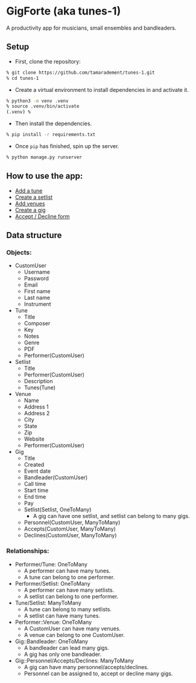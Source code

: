 # GigForte (aka tunes-1)
A productivity app for musicians, small ensembles and bandleaders.
## Setup
- First, clone the repository:
```sh
% git clone https://github.com/tamaradement/tunes-1.git
% cd tunes-1
```
- Create a virtual environment to install dependencies in and activate it.
```sh
% python3 -m venv .venv
% source .venv/bin/activate
(.venv) %
```
- Then install the dependencies.
```sh
% pip install -r requirements.txt
```
- Once `pip` has finished, spin up the server.
```sh
% python manage.py runserver
```
## How to use the app:
- [Add a tune](https://www.loom.com/share/8f0b57a0ad6848a88a633aff4035a891)
- [Create a setlist](https://www.loom.com/share/5b9be8825d394aeb8b935461f87abad5)
- [Add venues](https://www.loom.com/share/5b32ac6467204c6d879f803b852b6776)
- [Create a gig](https://www.loom.com/share/eaf8be7335e94519983823930639fc33)
- [Accept / Decline form](https://www.loom.com/share/432ac36fb0364a7c836f601e65eccf06)
## Data structure
### Objects:
- CustomUser
    - Username
    - Password
    - Email
    - First name
    - Last name
    - Instrument
- Tune
    - Title
    - Composer
    - Key
    - Notes
    - Genre
    - PDF
    - Performer(CustomUser)
- Setlist
    - Title
    - Performer(CustomUser)
    - Description
    - Tunes(Tune)
- Venue
    - Name
    - Address 1
    - Address 2
    - City
    - State
    - Zip
    - Website
    - Performer(CustomUser)
- Gig
    - Title
    - Created
    - Event date
    - Bandleader(CustomUser)
    - Call time
    - Start time
    - End time
    - Pay
    - Setlist(Setlist, OneToMany)
        - A gig can have one setlist, and setlist can belong to many gigs.
    - Personnel(CustomUser, ManyToMany)
    - Accepts(CustomUser, ManyToMany)
    - Declines(CustomUser, ManyToMany)
### Relationships:
- Performer/Tune: OneToMany
    - A performer can have many tunes. 
    - A tune can belong to one performer.
- Performer/Setlist: OneToMany
    - A performer can have many setlists.
    - A setlist can belong to one performer.
- Tune/Setlist: ManyToMany
    - A tune can belong to many setlists.
    - A setlist can have many tunes. 
- Performer::Venue: OneToMany
    - A CustomUser can have many venues.
    - A venue can belong to one CustomUser.
- Gig::Bandleader: OneToMany
    - A bandleader can lead many gigs.
    - A gig has only one bandleader.
- Gig::Personnel/Accepts/Declines: ManyToMany
    - A gig can have many personnel/accepts/declines.
    - Personnel can be assigned to, accept or decline many gigs.

